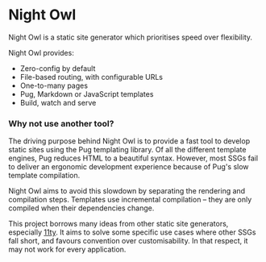# Night Owl

Night Owl is a static site generator which prioritises speed over flexibility.

Night Owl provides:

- Zero-config by default
- File-based routing, with configurable URLs
- One-to-many pages
- Pug, Markdown or JavaScript templates
- Build, watch and serve

### Why not use another tool?

The driving purpose behind Night Owl is to provide a fast tool to develop static
sites using the Pug templating library. Of all the different template
engines, Pug reduces HTML to a beautiful syntax. However, most SSGs fail to
deliver an ergonomic development experience because of Pug's slow template
compilation.

Night Owl aims to avoid this slowdown by separating the rendering and
compilation steps. Templates use incremental compilation – they are only
compiled when their dependencies change.

This project borrows many ideas from other static site generators, especially
[11ty]. It aims to solve some specific use cases where other SSGs fall short,
and favours convention over customisability. In that respect, it may not work
for every application.

[11ty]: https://www.11ty.dev/

